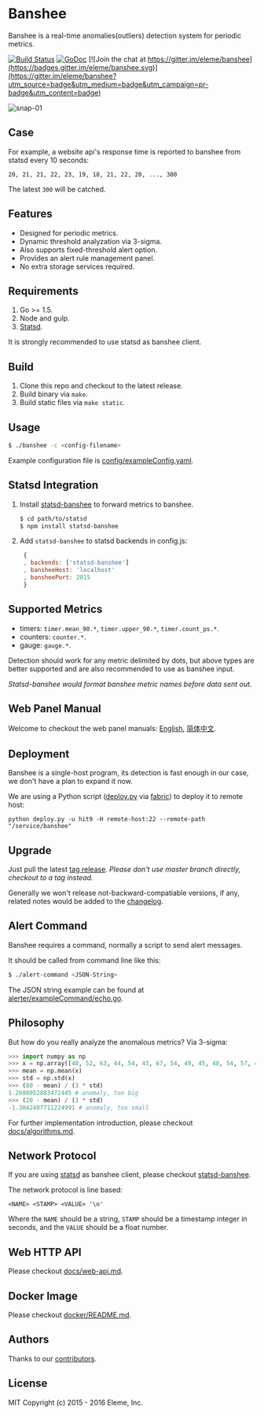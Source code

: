 Banshee
=======

Banshee is a real-time anomalies(outliers) detection system for periodic
metrics.

[![Build Status](https://travis-ci.org/eleme/banshee.svg?branch=master)](https://travis-ci.org/eleme/banshee)
[![GoDoc](https://godoc.org/github.com/eleme/banshee?status.svg)](https://godoc.org/github.com/eleme/banshee)
[![Join the chat at https://gitter.im/eleme/banshee](https://badges.gitter.im/eleme/banshee.svg)](https://gitter.im/eleme/banshee?utm_source=badge&utm_medium=badge&utm_campaign=pr-badge&utm_content=badge)

![snap-01](docs/snap/01.png)

Case
----

For example, a website api's response time is reported to banshee from statsd
every 10 seconds:

```
20, 21, 21, 22, 23, 19, 18, 21, 22, 20, ..., 300
```

The latest `300` will be catched.

Features
--------

* Designed for periodic metrics.
* Dynamic threshold analyzation via 3-sigma.
* Also supports fixed-threshold alert option.
* Provides an alert rule management panel.
* No extra storage services required.

Requirements
------------

1. Go >= 1.5.
2. Node and gulp.
3. [Statsd](https://github.com/etsy/statsd).

It is strongly recommended to use statsd as banshee client.

Build
-----

1. Clone this repo and checkout to the latest release.
2. Build binary via `make`.
3. Build static files via `make static`.

Usage
-----

```bash
$ ./banshee -c <config-filename>
```

Example configuration file is [config/exampleConfig.yaml](config/exampleConfig.yaml).

Statsd Integration
------------------

1. Install [statsd-banshee](https://www.npmjs.com/package/statsd-banshee) to forward
   metrics to banshee.

   ```bash
   $ cd path/to/statsd
   $ npm install statsd-banshee
   ```

2. Add `statsd-banshee` to statsd backends in config.js:

   ```js
	{
	, backends: ['statsd-banshee']
	, bansheeHost: 'localhost'
	, bansheePort: 2015
	}
   ```

Supported Metrics
-----------------

* timers: `timer.mean_90.*`, `timer.upper_90.*`, `timer.count_ps.*`.
* counters: `counter.*`.
* gauge: `gauge.*`.

Detection should work for any metric delimited by dots, but above types are better
supported and are also recommended to use as banshee input.

*Statsd-banshee would format banshee metric names before data sent out.*

Web Panel Manual
----------------

Welcome to checkout the web panel manuals: [English](docs/web-manual.md), [简体中文](docs/web-manual.zh.md).

Deployment
----------

Banshee is a single-host program, its detection is fast enough in our case,
we don't have a plan to expand it now.

We are using a Python script ([deploy.py](deploy.py) via [fabric](http://www.fabfile.org/))
to deploy it to remote host:

```
python deploy.py -u hit9 -H remote-host:22 --remote-path "/service/banshee"
```

Upgrade
-------

Just pull the latest [tag release](https://github.com/eleme/banshee/releases).
*Please don't use master branch directly, checkout to a tag instead.*

Generally we won't release not-backward-compatiable versions, if any, related notes
would be added to the [changelog](changelog).

Alert Command
-------------

Banshee requires a command, normally a script to send alert messages.

It should be called from command line like this:

```bash
$ ./alert-command <JSON-String>
```

The JSON string example can be found at [alerter/exampleCommand/echo.go](alerter/exampleCommand/echo.go).

Philosophy
----------

But how do you really analyze the anomalous metrics? Via 3-sigma:

```python
>>> import numpy as np
>>> x = np.array([40, 52, 63, 44, 54, 43, 67, 54, 49, 45, 48, 54, 57, 43, 58])
>>> mean = np.mean(x)
>>> std = np.std(x)
>>> (80 - mean) / (3 * std)
1.2608052883472445 # anomaly, too big
>>> (20 - mean) / (3 * std)
-1.3842407711224991 # anomaly, too small
```

For further implementation introduction, please checkout [docs/algorithms.md](docs/algorithms.md).

Network Protocol
----------------

If you are using [statsd](https://github.com/etsy/statsd) as banshee client, please
checkout [statsd-banshee](https://www.npmjs.com/package/statsd-banshee).

The network protocol is line based:

```
<NAME> <STAMP> <VALUE> '\n'
```

Where the `NAME` should be a string, `STAMP` should be a timestamp integer in seconds, and
the `VALUE` should be a float number.

Web HTTP API
------------

Please checkout [docs/web-api.md](docs/web-api.md).

Docker Image
------------

Please checkout [docker/README.md](docker).

Authors
-------

Thanks to our [contributors](https://github.com/eleme/banshee/graphs/contributors).

License
-------

MIT Copyright (c) 2015 - 2016 Eleme, Inc.
